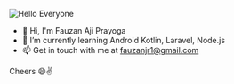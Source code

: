 ![Hello Everyone](https://i.ibb.co/GVm5YKr/1500x500.jpg)

- 🤗 Hi, I'm Fauzan Aji Prayoga
- 🌱 I’m currently learning Android Kotlin, Laravel, Node.js
- 📫 Get in touch with me at fauzanjr1@gmail.com

Cheers 😄✌
